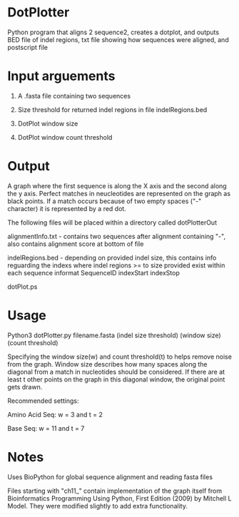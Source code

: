 # DotPlotter
Python program that aligns 2 sequence2, creates a dotplot, and outputs BED file of indel regions, txt file showing how sequences were aligned, and postscript file

# Input arguements
1) A .fasta file containing two sequences

2) Size threshold for returned indel regions in file indelRegions.bed

3) DotPlot window size

4) DotPlot window count threshold

# Output
A graph where the first sequence is along the X axis and the second along the y axis. Perfect matches in neucleotides are represented
on the graph as black points. If a match occurs because of two empty spaces ("-" character) it is represented by a red dot.

The following files will be placed within a directory called dotPlotterOut

alignmentInfo.txt - contains two sequences after alignment containing "-", also contains alignment score at bottom of file

indelRegions.bed  - depending on provided indel size, this contains info reguarding the indexs where indel regions >= to size provided
exist within each sequence informat SequenceID indexStart indexStop

dotPlot.ps

# Usage 
Python3 dotPlotter.py filename.fasta (indel size threshold) (window size) (count threshold)

Specifying the window size(w) and count threshold(t) to helps remove
noise from the graph. Window size describes how many spaces along the
diagonal from a match in nucleotides should be considered. If there are
at least t other points on the graph in this diagonal window,
the original point gets drawn.

Recommended settings:

Amino Acid Seq: w = 3 and t = 2

Base Seq:  w = 11 and t = 7

# Notes
Uses BioPython for global sequence alignment and reading fasta files

Files starting with "ch11_" contain implementation of the graph itself from Bioinformatics Programming Using Python, First Edition (2009)
by Mitchell L Model. They were modified slightly to add extra functionality. 
